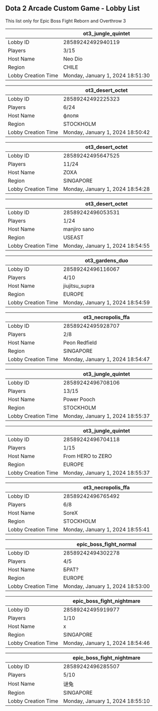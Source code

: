 ## Dota 2 Arcade Custom Game - Lobby List

This list only for Epic Boss Fight Reborn and Overthrow 3

|  | ot3_jungle_quintet |
| ------ | ------ |
| Lobby ID | 28589242492940119 |
| Players | 3/15 |
| Host Name | Neo Dio |
| Region | CHILE |
| Lobby Creation Time | Monday, January 1, 2024 18:51:30 |


|  | ot3_desert_octet |
| ------ | ------ |
| Lobby ID | 28589242492225323 |
| Players | 6/24 |
| Host Name | флопя |
| Region | STOCKHOLM |
| Lobby Creation Time | Monday, January 1, 2024 18:50:42 |


|  | ot3_desert_octet |
| ------ | ------ |
| Lobby ID | 28589242495647525 |
| Players | 11/24 |
| Host Name | ZOXA |
| Region | SINGAPORE |
| Lobby Creation Time | Monday, January 1, 2024 18:54:28 |


|  | ot3_desert_octet |
| ------ | ------ |
| Lobby ID | 28589242496053531 |
| Players | 1/24 |
| Host Name | manjiro sano |
| Region | USEAST |
| Lobby Creation Time | Monday, January 1, 2024 18:54:55 |


|  | ot3_gardens_duo |
| ------ | ------ |
| Lobby ID | 28589242496116067 |
| Players | 4/10 |
| Host Name | jiujitsu_supra |
| Region | EUROPE |
| Lobby Creation Time | Monday, January 1, 2024 18:54:59 |


|  | ot3_necropolis_ffa |
| ------ | ------ |
| Lobby ID | 28589242495928707 |
| Players | 2/8 |
| Host Name | Peon Redfield |
| Region | SINGAPORE |
| Lobby Creation Time | Monday, January 1, 2024 18:54:47 |


|  | ot3_jungle_quintet |
| ------ | ------ |
| Lobby ID | 28589242496708106 |
| Players | 13/15 |
| Host Name | Power Pooch |
| Region | STOCKHOLM |
| Lobby Creation Time | Monday, January 1, 2024 18:55:37 |


|  | ot3_jungle_quintet |
| ------ | ------ |
| Lobby ID | 28589242496704118 |
| Players | 1/15 |
| Host Name | From HERO to ZERO |
| Region | EUROPE |
| Lobby Creation Time | Monday, January 1, 2024 18:55:37 |


|  | ot3_necropolis_ffa |
| ------ | ------ |
| Lobby ID | 28589242496765492 |
| Players | 6/8 |
| Host Name | SoreX |
| Region | STOCKHOLM |
| Lobby Creation Time | Monday, January 1, 2024 18:55:41 |


|  | epic_boss_fight_normal |
| ------ | ------ |
| Lobby ID | 28589242494302278 |
| Players | 4/5 |
| Host Name | БРАТ? |
| Region | EUROPE |
| Lobby Creation Time | Monday, January 1, 2024 18:53:00 |


|  | epic_boss_fight_nightmare |
| ------ | ------ |
| Lobby ID | 28589242495919977 |
| Players | 1/10 |
| Host Name | x |
| Region | SINGAPORE |
| Lobby Creation Time | Monday, January 1, 2024 18:54:46 |


|  | epic_boss_fight_nightmare |
| ------ | ------ |
| Lobby ID | 28589242496285507 |
| Players | 5/10 |
| Host Name | 谜兔 |
| Region | SINGAPORE |
| Lobby Creation Time | Monday, January 1, 2024 18:55:10 |


